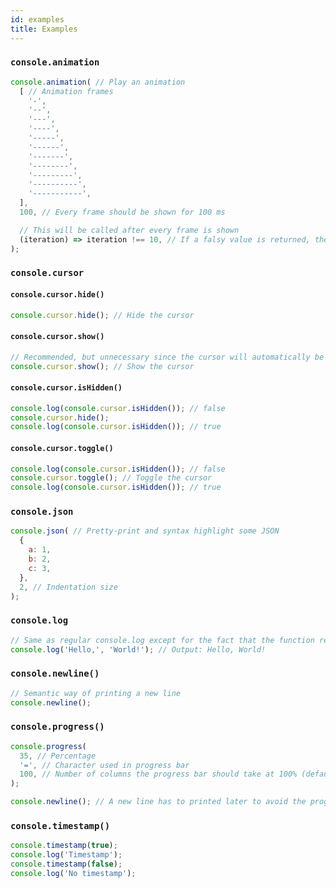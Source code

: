 ```yaml
---
id: examples
title: Examples
---
```


### `console.animation`

```javascript
console.animation( // Play an animation
  [ // Animation frames
    '-',
    '--',
    '---',
    '----',
    '-----',
    '------',
    '-------',
    '--------',
    '---------',
    '----------',
    '-----------',
  ],
  100, // Every frame should be shown for 100 ms

  // This will be called after every frame is shown
  (iteration) => iteration !== 10, // If a falsy value is returned, the animation will stop
);
```

### `console.cursor`

#### `console.cursor.hide()`

```javascript
console.cursor.hide(); // Hide the cursor
```

#### `console.cursor.show()`

```javascript
// Recommended, but unnecessary since the cursor will automatically be restored when the process exits (or crashes)
console.cursor.show(); // Show the cursor
```

#### `console.cursor.isHidden()`

```javascript
console.log(console.cursor.isHidden()); // false
console.cursor.hide();
console.log(console.cursor.isHidden()); // true
```

#### `console.cursor.toggle()`

```javascript
console.log(console.cursor.isHidden()); // false
console.cursor.toggle(); // Toggle the cursor
console.log(console.cursor.isHidden()); // true
```

### `console.json`

```javascript
console.json( // Pretty-print and syntax highlight some JSON
  {
    a: 1,
    b: 2,
    c: 3,
  },
  2, // Indentation size
);
```

### `console.log`

```javascript
// Same as regular console.log except for the fact that the function returns what it logs
console.log('Hello,', 'World!'); // Output: Hello, World!
```

### `console.newline()`

```javascript
// Semantic way of printing a new line
console.newline();
```

### `console.progress()`

```javascript
console.progress(
  35, // Percentage
  '=', // Character used in progress bar
  100, // Number of columns the progress bar should take at 100% (default is full width of the terminal)
);

console.newline(); // A new line has to printed later to avoid the progress bar being erased
```

### `console.timestamp()`

```javascript
console.timestamp(true);
console.log('Timestamp');
console.timestamp(false);
console.log('No timestamp');
```
